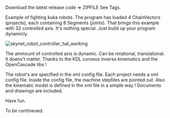 Download the latest release code => ZIPFILE
See Tags.

Example of fighting kuka robots. The program has loaded 4 ChainVectors (projects), each containing 8 Segments (joints). 
That brings this example with 32 controlled axis. It's nothing special. Just build up your program dynamicly.

![skynet_robot_controller_hal_working](https://user-images.githubusercontent.com/44880102/99879078-175f8b80-2bd8-11eb-95e5-55183e9170d0.png)

The ammount of controlled axis is dynamic. Can be rotational, translational.
It doens't matter. Thanks to the KDL coronos inverse kinematics and the OpenCascade libs !

The robot's are specified in the xml config file.
Each project needs a xml config file. Inside the config file, the machine stepfiles are pointed out. Also the kinematic model is defined in the xml file in
a simple way ! Documents and drawings are included.

Have fun.

To be contineued.


